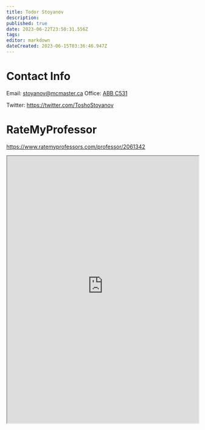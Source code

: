 ```yaml
---
title: Todor Stoyanov
description: 
published: true
date: 2023-06-22T23:50:31.556Z
tags: 
editor: markdown
dateCreated: 2023-06-15T03:36:46.947Z
---
```


# Contact Info
Email: stoyanov@mcmaster.ca
Office: [ABB C531](https://goo.gl/maps/B5wVpSDYF9tgMmeM9)

Twitter: https://twitter.com/ToshoStoyanov

# RateMyProfessor
https://www.ratemyprofessors.com/professor/2061342
<iframe src="https://www.ratemyprofessors.com/professor/2833004" title="RateMyProfessors" width=100% height=700px />